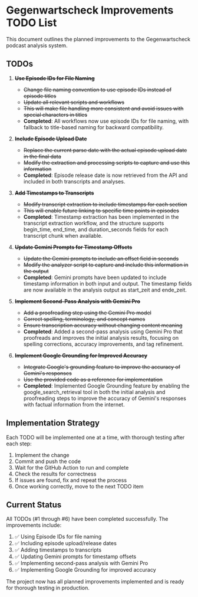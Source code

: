# Gegenwartscheck Improvements TODO List

This document outlines the planned improvements to the Gegenwartscheck podcast analysis system.

## TODOs

1. ~~**Use Episode IDs for File Naming**~~
   - ~~Change file naming convention to use episode IDs instead of episode titles~~
   - ~~Update all relevant scripts and workflows~~
   - ~~This will make file handling more consistent and avoid issues with special characters in titles~~
   - **Completed**: All workflows now use episode IDs for file naming, with fallback to title-based naming for backward compatibility.

2. ~~**Include Episode Upload Date**~~
   - ~~Replace the current parse date with the actual episode upload date in the final data~~
   - ~~Modify the extraction and processing scripts to capture and use this information~~
   - **Completed**: Episode release date is now retrieved from the API and included in both transcripts and analyses.

3. ~~**Add Timestamps to Transcripts**~~
   - ~~Modify transcript extraction to include timestamps for each section~~
   - ~~This will enable future linking to specific time points in episodes~~
   - **Completed**: Timestamp extraction has been implemented in the transcript extraction workflow, and the structure supports begin_time, end_time, and duration_seconds fields for each transcript chunk when available.

4. ~~**Update Gemini Prompts for Timestamp Offsets**~~
   - ~~Update the Gemini prompts to include an offset field in seconds~~
   - ~~Modify the analyzer script to capture and include this information in the output~~
   - **Completed**: Gemini prompts have been updated to include timestamp information in both input and output. The timestamp fields are now available in the analysis output as start_zeit and ende_zeit.

5. ~~**Implement Second-Pass Analysis with Gemini Pro**~~
   - ~~Add a proofreading step using the Gemini Pro model~~
   - ~~Correct spelling, terminology, and concept names~~
   - ~~Ensure transcription accuracy without changing content meaning~~
   - **Completed**: Added a second-pass analysis using Gemini Pro that proofreads and improves the initial analysis results, focusing on spelling corrections, accuracy improvements, and tag refinement.

6. ~~**Implement Google Grounding for Improved Accuracy**~~
   - ~~Integrate Google's grounding feature to improve the accuracy of Gemini's responses~~
   - ~~Use the provided code as a reference for implementation~~
   - **Completed**: Implemented Google Grounding feature by enabling the google_search_retrieval tool in both the initial analysis and proofreading steps to improve the accuracy of Gemini's responses with factual information from the internet.

## Implementation Strategy

Each TODO will be implemented one at a time, with thorough testing after each step:

1. Implement the change
2. Commit and push the code
3. Wait for the GitHub Action to run and complete
4. Check the results for correctness
5. If issues are found, fix and repeat the process
6. Once working correctly, move to the next TODO item

## Current Status

All TODOs (#1 through #6) have been completed successfully. The improvements include:

1. ✅ Using Episode IDs for file naming
2. ✅ Including episode upload/release dates
3. ✅ Adding timestamps to transcripts
4. ✅ Updating Gemini prompts for timestamp offsets
5. ✅ Implementing second-pass analysis with Gemini Pro
6. ✅ Implementing Google Grounding for improved accuracy

The project now has all planned improvements implemented and is ready for thorough testing in production. 